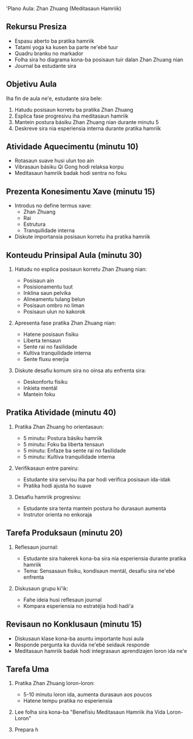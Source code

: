 'Plano Aula: Zhan Zhuang (Meditasaun Hamriik)

## Rekursu Presiza

- Espasu aberto ba pratika hamriik
- Tatami yoga ka kusen ba parte ne'ebé tuur
- Quadru branku no markador
- Folha sira ho diagrama kona-ba posisaun tuir dalan Zhan Zhuang nian
- Journal ba estudante sira

## Objetivu Aula

Iha fin de aula ne'e, estudante sira bele:
1. Hatudu posisaun korretu ba pratika Zhan Zhuang
2. Esplica fase progresivu iha meditasaun hamriik
3. Mantein postura básiku Zhan Zhuang nian durante minutu 5
4. Deskreve sira nia esperiensia interna durante pratika hamriik

## Atividade Aquecimentu (minutu 10)

- Rotasaun suave husi ulun too ain
- Vibrasaun básiku Qi Gong hodi relaksa korpu
- Meditasaun hamriik badak hodi sentra no foku

## Prezenta Konesimentu Xave (minutu 15)

- Introdus no define termus xave:
  * Zhan Zhuang
  * Rai
  * Estrutura
  * Tranquilidade interna
- Diskute importansia posisaun korretu iha pratika hamriik

## Konteudu Prinsipal Aula (minutu 30)

1. Hatudu no esplica posisaun korretu Zhan Zhuang nian:
   - Posisaun ain
   - Posisionamentu tuut
   - Inklina saun pelvika
   - Alineamentu tulang belun
   - Posisaun ombro no liman
   - Posisaun ulun no kakorok

2. Apresenta fase pratika Zhan Zhuang nian:
   - Hatene posisaun fisiku
   - Liberta tensaun
   - Sente rai no fasilidade
   - Kultiva tranquilidade interna
   - Sente fluxu enerjia

3. Diskute desafiu komum sira no oinsa atu enfrenta sira:
   - Deskonfortu fisiku
   - Inkieta mentál
   - Mantein foku

## Pratika Atividade (minutu 40)

1. Pratika Zhan Zhuang ho orientasaun:
   - 5 minutu: Postura básiku hamriik
   - 5 minutu: Foku ba liberta tensaun
   - 5 minutu: Enfaze ba sente rai no fasilidade
   - 5 minutu: Kultiva tranquilidade interna

2. Verifikasaun entre pareiru:
   - Estudante sira servisu iha par hodi verifica posisaun ida-idak
   - Pratika hodi ajusta ho suave

3. Desafiu hamriik progresivu:
   - Estudante sira tenta mantein postura ho durasaun aumenta
   - Instrutor orienta no enkoraja

## Tarefa Produksaun (minutu 20)

1. Reflesaun journal:
   - Estudante sira hakerek kona-ba sira nia esperiensia durante pratika hamriik
   - Tema: Sensasaun fisiku, kondisaun mentál, desafiu sira ne'ebé enfrenta

2. Diskusaun grupu ki'ik:
   - Fahe ideia husi reflesaun journal
   - Kompara esperiensia no estratéjia hodi hadi'a

## Revisaun no Konklusaun (minutu 15)

- Diskusaun klase kona-ba asuntu importante husi aula
- Responde pergunta ka duvida ne'ebé seidauk responde
- Meditasaun hamriik badak hodi integrasaun aprendizajen loron ida ne'e

## Tarefa Uma

1. Pratika Zhan Zhuang loron-loron:
   - 5-10 minutu loron ida, aumenta durasaun aos poucos
   - Hatene tempu pratika no esperiensia

2. Lee folha sira kona-ba "Benefisiu Meditasaun Hamriik iha Vida Loron-Loron"

3. Prepara h